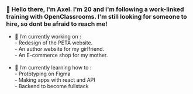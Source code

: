 ###  👋 Hello there, I'm Axel. I'm 20 and i'm following a work-linked training with OpenClassrooms. I'm still looking for someone to hire, so dont be afraid to reach me!

- 🔭 I’m currently working on : <br>
      - Redesign of the PETA website. <br>
      - An author website for my girlfriend. <br> 
      - An E-commerce shop for my mother.<br><br>
- 🌱 I’m currently learning how to : <br>
      - Prototyping on Figma <br>
      - Making apps with react and API  <br>
      - Backend to become fullstack <br> <br>

<!--
**HussonAxel/HussonAxel** is a ✨ _special_ ✨ repository because its `README.md` (this file) appears on your GitHub profile.

Here are some ideas to get you started:

- 🔭 I’m currently working on ...
- 🌱 I’m currently learning ...
- 👯 I’m looking to collaborate on ...
- 🤔 I’m looking for help with ...
- 💬 Ask me about ...
- 📫 How to reach me: ...
- 😄 Pronouns: ...
- ⚡ Fun fact: ...
-->
